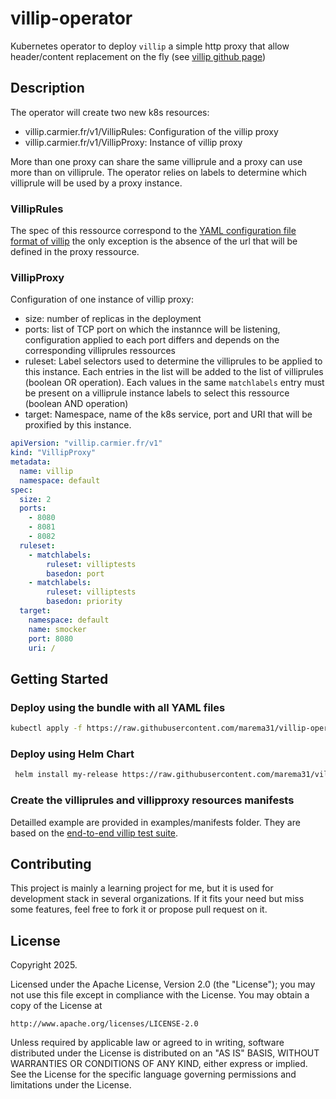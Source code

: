 # villip-operator
Kubernetes operator to deploy `villip` a simple http proxy that allow header/content replacement on the fly (see [villip github page](https://github.com/marema31/villip))

## Description

The operator will create two new k8s resources:

- villip.carmier.fr/v1/VillipRules: Configuration of the villip proxy
- villip.carmier.fr/v1/VillipProxy: Instance of villip proxy

More than one proxy can share the same villiprule and a proxy can use more than on villiprule. The operator relies
on labels to determine which villiprule will be used by a proxy instance.

### VillipRules
The spec of this ressource correspond to the [YAML configuration file format of villip](https://github.com/marema31/villip/tree/master?tab=readme-ov-file#yamljson-configuration-files) the only exception is the absence of the url that will be defined in the proxy ressource.

### VillipProxy
Configuration of one instance of villip proxy:

- size: number of replicas in the deployment
- ports: list of TCP port on which the instannce will be listening, configuration applied to each port differs and depends on the corresponding villiprules ressources
- ruleset: Label selectors used to determine the villiprules to be applied to this instance. Each entries in the list will be added to the list of villiprules (boolean OR operation). Each values in the same `matchlabels` entry must be present on a villiprule instance labels to select this ressource (boolean AND operation)
- target: Namespace, name of the k8s service, port and URI that will be proxified by this instance.

```yaml
apiVersion: "villip.carmier.fr/v1"
kind: "VillipProxy"
metadata:
  name: villip
  namespace: default
spec:
  size: 2
  ports:
    - 8080
    - 8081
    - 8082
  ruleset:
    - matchlabels:
        ruleset: villiptests
        basedon: port
    - matchlabels:
        ruleset: villiptests
        basedon: priority
  target:
    namespace: default
    name: smocker
    port: 8080
    uri: /
```

## Getting Started

### Deploy using the bundle with all YAML files

```sh
kubectl apply -f https://raw.githubusercontent.com/marema31/villip-operator/<tag or branch>/dist/install.yaml
```

### Deploy using Helm Chart


```sh
 helm install my-release https://raw.githubusercontent.com/marema31/villip-operator/<tag or branch>/dist/chart --create-namespace --namespace villip-operator-system
```

### Create the villiprules and villipproxy resources manifests
Detailled example are provided in examples/manifests folder. They are based on the [end-to-end villip test suite](https://github.com/marema31/villip/tree/master/e2e_tests).

## Contributing

This project is mainly a learning project for me, but it is used for development stack in several organizations.
If it fits your need but miss some features, feel free to fork it or propose pull request on it.

## License

Copyright 2025.

Licensed under the Apache License, Version 2.0 (the "License");
you may not use this file except in compliance with the License.
You may obtain a copy of the License at

    http://www.apache.org/licenses/LICENSE-2.0

Unless required by applicable law or agreed to in writing, software
distributed under the License is distributed on an "AS IS" BASIS,
WITHOUT WARRANTIES OR CONDITIONS OF ANY KIND, either express or implied.
See the License for the specific language governing permissions and
limitations under the License.
